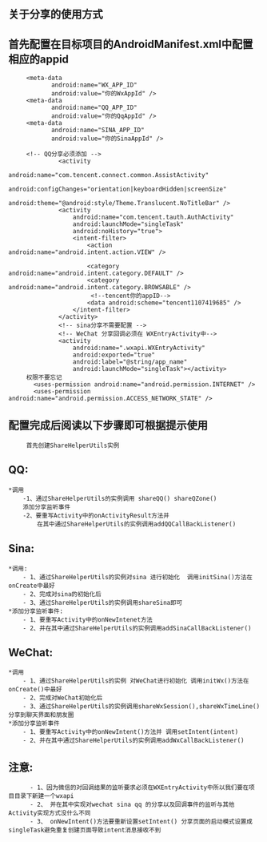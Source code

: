 
关于分享的使用方式
---
首先配置在目标项目的AndroidManifest.xml中配置相应的appid
--
         <meta-data
                android:name="WX_APP_ID"
                android:value="你的WxAppId" />
         <meta-data
                android:name="QQ_APP_ID"
                android:value="你的QqAppId" />
         <meta-data
                android:name="SINA_APP_ID"
                android:value="你的SinaAppId" />

         <!-- QQ分享必须添加 -->
                  <activity
                      android:name="com.tencent.connect.common.AssistActivity"
                      android:configChanges="orientation|keyboardHidden|screenSize"
                      android:theme="@android:style/Theme.Translucent.NoTitleBar" />
                  <activity
                      android:name="com.tencent.tauth.AuthActivity"
                      android:launchMode="singleTask"
                      android:noHistory="true">
                      <intent-filter>
                          <action android:name="android.intent.action.VIEW" />

                          <category android:name="android.intent.category.DEFAULT" />
                          <category android:name="android.intent.category.BROWSABLE" />
                           <!--tencent你的appID-->
                          <data android:scheme="tencent1107419685" />
                      </intent-filter>
                  </activity>
                  <!-- sina分享不需要配置 -->
                  <!-- WeChat 分享回调必须在 WXEntryActivity中-->
                  <activity
                      android:name=".wxapi.WXEntryActivity"
                      android:exported="true"
                      android:label="@string/app_name"
                      android:launchMode="singleTask"></activity>
         权限不要忘记
           <uses-permission android:name="android.permission.INTERNET" />
           <uses-permission android:name="android.permission.ACCESS_NETWORK_STATE" />

配置完成后阅读以下步骤即可根据提示使用
--
         首先创建ShareHelperUtils实例
QQ:
--
    *调用
        -1、通过ShareHelperUtils的实例调用 shareQQ() shareQZone()
        添加分享监听事件
        -2、要重写Activity中的onActivityResult方法并
            在其中通过ShareHelperUtils的实例调用addQQCallBackListener()

Sina:
--
    *调用:
        - 1、通过ShareHelperUtils的实例对sina 进行初始化  调用initSina()方法在onCreate中最好
        - 2、完成对sina的初始化后
        - 3、通过ShareHelperUtils的实例调用shareSina即可
    *添加分享监听事件:
        - 1、要重写Activity中的onNewIntenet方法
        - 2、并在其中通过ShareHelperUtils的实例调用addSinaCallBackListener()
WeChat:
--
    *调用
        - 1、通过ShareHelperUtils的实例 对WeChat进行初始化 调用initWx()方法在onCreate()中最好
        - 2、完成对WeChat初始化后
        - 3、通过ShareHelperUtils的实例调用shareWxSession(),shareWxTimeLine()分享到聊天界面和朋友圈
    *添加分享监听事件
        - 1、要重写Activity中的onNewIntent()方法并 调用setIntent(intent)
        - 2、并在其中通过ShareHelperUtils的实例调用addWxCallBackListener()
注意:
------
          - 1、因为微信的对回调结果的监听要求必须在WXEntryActivity中所以我们要在项目目录下新建一个wxapi
          - 2、 并在其中实现对wechat sina qq 的分享以及回调事件的监听与其他Activity实现方式没什么不同
          - 3、 onNewIntent()方法要重新设置setIntent() 分享页面的启动模式设置成singleTask避免重复创建页面导致intent消息接收不到
